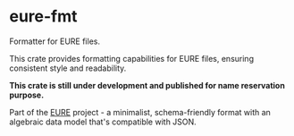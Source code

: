 # eure-fmt

Formatter for EURE files.

This crate provides formatting capabilities for EURE files, ensuring consistent style and readability.

**This crate is still under development and published for name reservation purpose.**

Part of the [EURE](https://eure.dev) project - a minimalist, schema-friendly format with an algebraic data model that's compatible with JSON.
